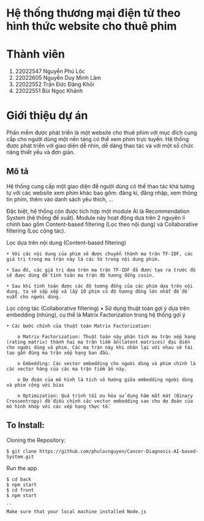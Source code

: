 # Hệ thống thương mại điện tử theo hình thức website cho thuê phim
# Thành viên
1. 22022547 Nguyễn Phú Lộc
2. 22022605 Nguyễn Duy Minh Lâm
3. 22022552 Trần Đức Đăng Khôi
4. 22022551 Bùi Ngọc Khánh

# Giới thiệu dự án

Phần mềm được phát triển là một website cho thuê phim với mục đích cung cấp cho người dùng một nền tảng có thể xem phim trực tuyến. Hệ thống được phát triển với giao diện dễ nhìn, dễ dàng thao tác và với một số chức năng thiết yếu và đơn giản.

## Mô tả

Hệ thống cung cấp một giao diện để người dùng có thể thao tác khá tương tự với các website xem phim khác bao gồm: đăng kí, đăng nhập, xem thông tin phim, thêm vào danh sách yêu thích, ... 

Đặc biệt, hệ thống còn được tích hợp một module AI là Recommendation System (hệ thống đề xuất). Module này hoạt động dựa trên 2 nguyên lí chính bao gồm Content-based filtering (Lọc theo nội dung) và Collaborative filtering (Lọc cộng tác).

Lọc dựa trên nội dung (Content-based filtering)

	• Với các nội dung của phim sẽ được chuyển thành ma trận TF-IDF, các giá trị trong ma trận này là các từ trong nội dung phim.  
 
	• Sau đó, các giá trị dựa trên ma trận TF-IDF đã được tạo ra trước đó sẽ được dùng để tính toán ma trận độ tương đồng cosin.
 
	• Sau khi tính toán được các độ tương đồng của các phim dựa trên nội dung, ta sẽ sắp xếp và lấy 10 phim có độ tương đồng lớn nhất để đề xuất cho người dùng.

Lọc cộng tác (Collaborative filtering)
	• Sử dụng thuật toán gợi ý dựa trên embedding (nhúng), cụ thể là Matrix Factorization trong hệ thống gợi ý
 
	• Các bước chính của thuật toán Matrix Factorization:
 
		o Matrix Factorization: Thuật toán này phân tích ma trận xếp hạng (rating matrix) thành hai ma trận tiềm ẩn(latent matrices) đại diện cho người dùng và phim. Các ma trận này khi nhân lại với nhau sẽ tái tạo gần đúng ma trận xếp hạng ban đầu.
  
		o Embedding: Các vector embedding cho người dùng và phim chính là các vector hàng của các ma trận tiềm ẩn này.
  
		o Dự đoán của mô hình là tích vô hướng giữa embedding người dùng và phim cộng với bias
  
		o Optimization: Quá trình tối ưu hóa sử dụng hàm mất mát (Binary Crossentropy) để điều chỉnh các vector embedding sao cho dự đoán của mô hình khớp với các xếp hạng thực tế.

## To Install:

Cloning the Repository:

```
$ git clone https://github.com/phulocnguyen/Cancer-Diagnosis-AI-based-System.git

```

Run the app

```
$ cd back
$ npm start
$ cd front
$ npm start

``
Make sure that your local machine installed Node.js



